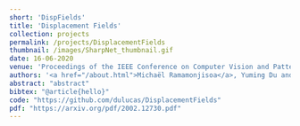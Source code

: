 ```yaml
---
short: 'DispFields'
title: 'Displacement Fields'
collection: projects
permalink: /projects/DisplacementFields
thumbnail: /images/SharpNet_thumbnail.gif
date: 16-06-2020
venue: 'Proceedings of the IEEE Conference on Computer Vision and Pattern Recognition'
authors: '<a href="/about.html">Michaël Ramamonjisoa</a>, Yuming Du and Vincent Lepetit'
abstract: "abstract"
bibtex: "@article{hello}"
code: "https://github.com/dulucas/DisplacementFields"
pdf: "https://arxiv.org/pdf/2002.12730.pdf"
---
```


